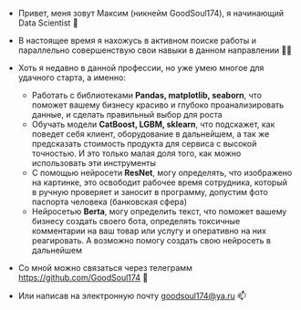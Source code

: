 - Привет, меня зовут Максим (никнейм GoodSoul174), я начинающий Data Scientist 👋

- В настоящее время я нахожусь в активном поиске работы и параллельно совершенствую свои навыки в данном направлении 👨‍🎓

- Хоть я недавно в данной профессии, но уже умею многое для удачного старта, а именно:
  - Работать с библиотеками **Pandas, matplotlib, seaborn**, что поможет вашему бизнесу красиво и глубоко проанализировать данные, и сделать правильный выбор для роста
  - Обучать модели **CatBoost, LGBM, sklearn**, что подскажет, как поведет себя клиент, оборудование в дальнейшем, а так же предсказать стоимость продукта для сервиса с высокой точностью. И это только малая доля того, как можно использовать эти инструменты
  - С помощью нейросети **ResNet**, могу определять, что изображено на картинке, это освободит рабочее время сотрудника, который в ручную проверяет и заносит в программу, допустим фото паспорта человека (банковская сфера)
  - Нейросетью **Berta**, могу определить текст, что поможет вашему бизнесу создать своего бота, определять токсичные комментарии на ваш товар или услугу и оперативно на них реагировать. А возможно помогу создать свою нейросеть в дальнейшем

- Со мной можно связаться через телеграмм https://github.com/GoodSoul174 📱
- Или написав на электронную почту goodsoul174@ya.ru 📫 

<!---
GoodSoul174/GoodSoul174 is a ✨ special ✨ repository because its `README.md` (this file) appears on your GitHub profile.
You can click the Preview link to take a look at your changes.
--->
